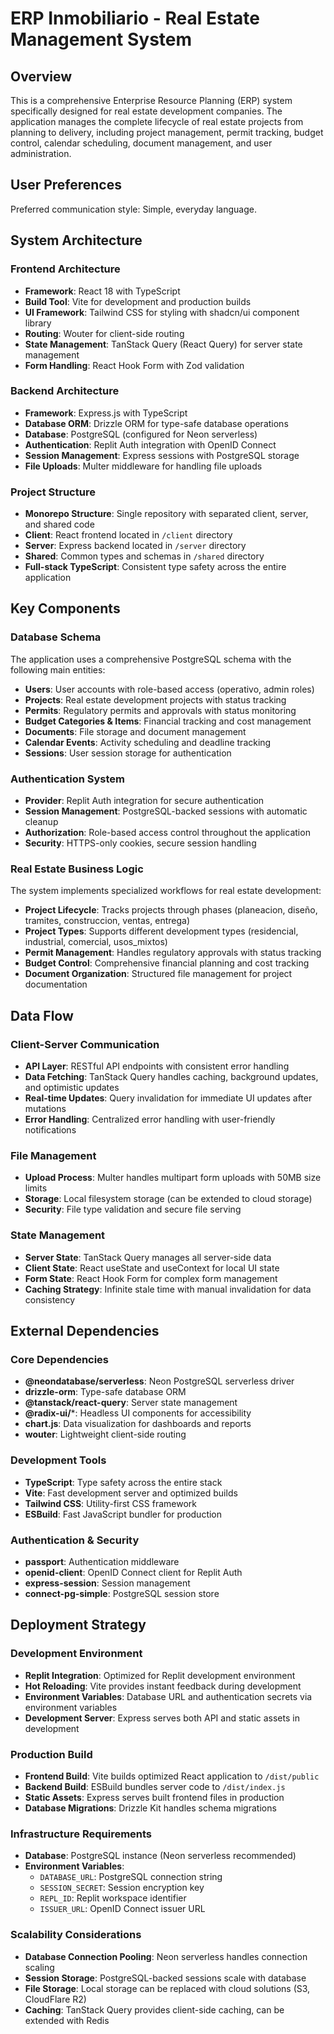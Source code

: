 # ERP Inmobiliario - Real Estate Management System

## Overview

This is a comprehensive Enterprise Resource Planning (ERP) system specifically designed for real estate development companies. The application manages the complete lifecycle of real estate projects from planning to delivery, including project management, permit tracking, budget control, calendar scheduling, document management, and user administration.

## User Preferences

Preferred communication style: Simple, everyday language.

## System Architecture

### Frontend Architecture
- **Framework**: React 18 with TypeScript
- **Build Tool**: Vite for development and production builds
- **UI Framework**: Tailwind CSS for styling with shadcn/ui component library
- **Routing**: Wouter for client-side routing
- **State Management**: TanStack Query (React Query) for server state management
- **Form Handling**: React Hook Form with Zod validation

### Backend Architecture
- **Framework**: Express.js with TypeScript
- **Database ORM**: Drizzle ORM for type-safe database operations
- **Database**: PostgreSQL (configured for Neon serverless)
- **Authentication**: Replit Auth integration with OpenID Connect
- **Session Management**: Express sessions with PostgreSQL storage
- **File Uploads**: Multer middleware for handling file uploads

### Project Structure
- **Monorepo Structure**: Single repository with separated client, server, and shared code
- **Client**: React frontend located in `/client` directory
- **Server**: Express backend located in `/server` directory  
- **Shared**: Common types and schemas in `/shared` directory
- **Full-stack TypeScript**: Consistent type safety across the entire application

## Key Components

### Database Schema
The application uses a comprehensive PostgreSQL schema with the following main entities:
- **Users**: User accounts with role-based access (operativo, admin roles)
- **Projects**: Real estate development projects with status tracking
- **Permits**: Regulatory permits and approvals with status monitoring
- **Budget Categories & Items**: Financial tracking and cost management
- **Documents**: File storage and document management
- **Calendar Events**: Activity scheduling and deadline tracking
- **Sessions**: User session storage for authentication

### Authentication System
- **Provider**: Replit Auth integration for secure authentication
- **Session Management**: PostgreSQL-backed sessions with automatic cleanup
- **Authorization**: Role-based access control throughout the application
- **Security**: HTTPS-only cookies, secure session handling

### Real Estate Business Logic
The system implements specialized workflows for real estate development:
- **Project Lifecycle**: Tracks projects through phases (planeacion, diseño, tramites, construccion, ventas, entrega)
- **Project Types**: Supports different development types (residencial, industrial, comercial, usos_mixtos)
- **Permit Management**: Handles regulatory approvals with status tracking
- **Budget Control**: Comprehensive financial planning and cost tracking
- **Document Organization**: Structured file management for project documentation

## Data Flow

### Client-Server Communication
- **API Layer**: RESTful API endpoints with consistent error handling
- **Data Fetching**: TanStack Query handles caching, background updates, and optimistic updates
- **Real-time Updates**: Query invalidation for immediate UI updates after mutations
- **Error Handling**: Centralized error handling with user-friendly notifications

### File Management
- **Upload Process**: Multer handles multipart form uploads with 50MB size limits
- **Storage**: Local filesystem storage (can be extended to cloud storage)
- **Security**: File type validation and secure file serving

### State Management
- **Server State**: TanStack Query manages all server-side data
- **Client State**: React useState and useContext for local UI state
- **Form State**: React Hook Form for complex form management
- **Caching Strategy**: Infinite stale time with manual invalidation for data consistency

## External Dependencies

### Core Dependencies
- **@neondatabase/serverless**: Neon PostgreSQL serverless driver
- **drizzle-orm**: Type-safe database ORM
- **@tanstack/react-query**: Server state management
- **@radix-ui/***: Headless UI components for accessibility
- **chart.js**: Data visualization for dashboards and reports
- **wouter**: Lightweight client-side routing

### Development Tools
- **TypeScript**: Type safety across the entire stack
- **Vite**: Fast development server and optimized builds
- **Tailwind CSS**: Utility-first CSS framework
- **ESBuild**: Fast JavaScript bundler for production

### Authentication & Security
- **passport**: Authentication middleware
- **openid-client**: OpenID Connect client for Replit Auth
- **express-session**: Session management
- **connect-pg-simple**: PostgreSQL session store

## Deployment Strategy

### Development Environment
- **Replit Integration**: Optimized for Replit development environment
- **Hot Reloading**: Vite provides instant feedback during development
- **Environment Variables**: Database URL and authentication secrets via environment variables
- **Development Server**: Express serves both API and static assets in development

### Production Build
- **Frontend Build**: Vite builds optimized React application to `/dist/public`
- **Backend Build**: ESBuild bundles server code to `/dist/index.js`
- **Static Assets**: Express serves built frontend files in production
- **Database Migrations**: Drizzle Kit handles schema migrations

### Infrastructure Requirements
- **Database**: PostgreSQL instance (Neon serverless recommended)
- **Environment Variables**: 
  - `DATABASE_URL`: PostgreSQL connection string
  - `SESSION_SECRET`: Session encryption key
  - `REPL_ID`: Replit workspace identifier
  - `ISSUER_URL`: OpenID Connect issuer URL

### Scalability Considerations
- **Database Connection Pooling**: Neon serverless handles connection scaling
- **Session Storage**: PostgreSQL-backed sessions scale with database
- **File Storage**: Local storage can be replaced with cloud solutions (S3, CloudFlare R2)
- **Caching**: TanStack Query provides client-side caching, can be extended with Redis